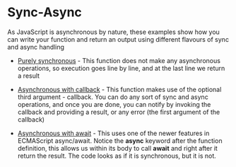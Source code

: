 # Sync-Async

As JavaScript is asynchronous by nature, these examples show how you can write your function and return an output using different flavours of sync and async handling

- [Purely synchronous](handler-sync.js) - This function does not make any asynchronous operations, so execution goes line by line, and at the last line we return a result

- [Asynchronous with callback](handler-async-callback.js) - This function makes use of the optional third argument - callback. You can do any sort of sync and async operations, and once you are done, you can notify by invoking the callback and providing a result, or any error (the first argument of the callback)

- [Asynchronous with await](handler-async-await.js) - This uses one of the newer features in ECMAScript async/await. Notice the **async** keyword after the function definition, this allows us within its body to call **await** and right after it return the result. The code looks as if it is synchronous, but it is not.
